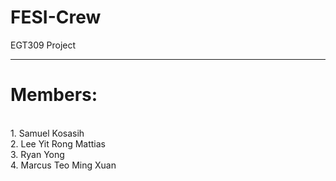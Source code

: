 # FESI-Crew
EGT309 Project <br>
<hr>
<h1>Members: </h1> <br>
1. Samuel Kosasih <br>
2. Lee Yit Rong Mattias<br>
3. Ryan Yong<br>
4. Marcus Teo Ming Xuan<br>

